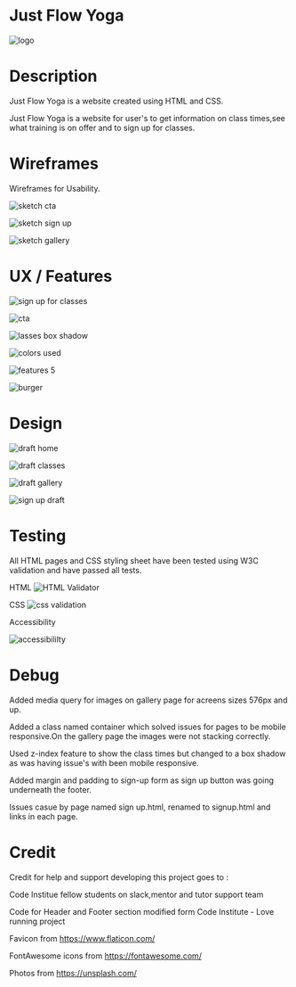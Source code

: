 # Just Flow Yoga 
![logo](https://github.com/Aaron-Flynn/Just-Flow-Yoga/assets/170866088/b36f77ed-b001-4fed-a000-aa427cc9a547)

# Description
Just Flow Yoga is a website created using HTML and CSS.

Just Flow Yoga is a website for user's to get information on class times,see what training is on offer and to sign up for classes.

# Wireframes
Wireframes for Usability.


![sketch cta](https://github.com/Aaron-Flynn/Just-Flow-Yoga/assets/170866088/0a504437-a480-4ac4-8ca7-7422a86275b5)



![sketch sign up](https://github.com/Aaron-Flynn/Just-Flow-Yoga/assets/170866088/353a629f-f88b-4efd-93a4-8a32931bfe9e)


![sketch gallery](https://github.com/Aaron-Flynn/Just-Flow-Yoga/assets/170866088/006c18e1-ebb4-47c7-b37e-d7d775a13e80)

# UX / Features

![sign up for classes](https://github.com/Aaron-Flynn/Just-Flow-Yoga/assets/170866088/59a5183e-abc4-48ff-bc9c-d4a05b05f1b1)

![cta](https://github.com/Aaron-Flynn/Just-Flow-Yoga/assets/170866088/5ce9dc66-a65e-40a0-879f-fc51add769a1)

![lasses box shadow](https://github.com/Aaron-Flynn/Just-Flow-Yoga/assets/170866088/1eb78be5-be14-4ba0-b1be-e15b4bc38bfd)

![colors used](https://github.com/Aaron-Flynn/Just-Flow-Yoga/assets/170866088/50501173-012b-4773-b213-36e1dcdeae69)

![features 5](https://github.com/Aaron-Flynn/Just-Flow-Yoga/assets/170866088/648c393e-f22e-467e-a2ee-695ad08f8f3f)

![burger](https://github.com/Aaron-Flynn/Just-Flow-Yoga/assets/170866088/323af2fe-71f5-405b-bef0-51e18d78a5b8)

# Design 

![draft home](https://github.com/Aaron-Flynn/Just-Flow-Yoga/assets/170866088/bcbec20f-e5f6-4d58-9a23-061b8b76d0b5)

![draft classes](https://github.com/Aaron-Flynn/Just-Flow-Yoga/assets/170866088/7b9010f4-ba56-4057-97d2-3cd1b6cc6500)

![draft gallery ](https://github.com/Aaron-Flynn/Just-Flow-Yoga/assets/170866088/0bfc8efc-cb4e-4d2d-8069-66dedf0c2d3e)

![sign up draft](https://github.com/Aaron-Flynn/Just-Flow-Yoga/assets/170866088/37433ec4-aaa6-4f29-8e0f-fbe9f67f86af)

# Testing 
All HTML pages and CSS styling sheet have been tested using W3C validation and have passed all tests.

HTML
![HTML Validator](https://github.com/Aaron-Flynn/Just-Flow-Yoga/assets/170866088/e9b596fd-aae6-450a-b566-797c77580c7e)

CSS
![css validation](https://github.com/Aaron-Flynn/Just-Flow-Yoga/assets/170866088/02f907bd-2b4e-4d8a-9da6-4d0cda178fb9)

Accessibility

![accessibililty](https://github.com/Aaron-Flynn/Just-Flow-Yoga/assets/170866088/91fdf5b8-6605-46d1-b4f6-4fef25c8ec06)


# Debug
Added media query for images on gallery page for acreens sizes 576px and up.

Added a class named container which solved issues for pages to be mobile responsive.On the gallery page the images were not stacking correctly.

Used z-index feature to show the class times but changed to a box shadow as was having issue's with been mobile responsive.

Added margin and padding to sign-up form as sign up button was going underneath the footer.

Issues casue by page named sign up.html, renamed to signup.html and links in each page.


# Credit
Credit for help and support developing this project goes to :

Code Institue fellow students on slack,mentor and tutor support team

Code for Header and Footer section modified form Code Institute - Love running project

Favicon from https://www.flaticon.com/

FontAwesome icons from https://fontawesome.com/

Photos from https://unsplash.com/


